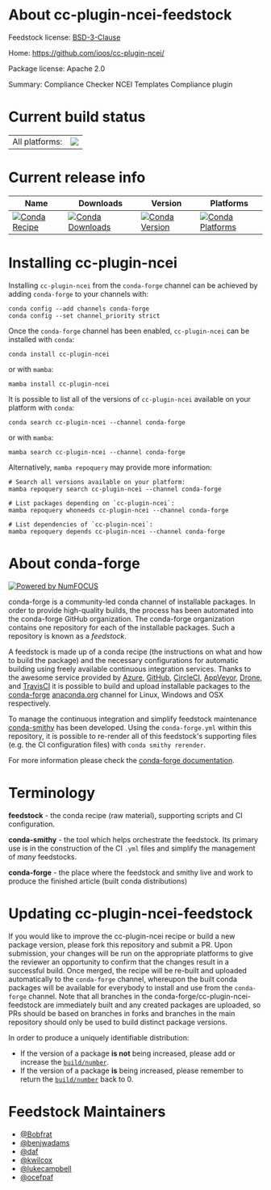 About cc-plugin-ncei-feedstock
==============================

Feedstock license: [BSD-3-Clause](https://github.com/conda-forge/cc-plugin-ncei-feedstock/blob/main/LICENSE.txt)

Home: https://github.com/ioos/cc-plugin-ncei/

Package license: Apache 2.0

Summary: Compliance Checker NCEI Templates Compliance plugin

Current build status
====================


<table><tr><td>All platforms:</td>
    <td>
      <a href="https://dev.azure.com/conda-forge/feedstock-builds/_build/latest?definitionId=3798&branchName=main">
        <img src="https://dev.azure.com/conda-forge/feedstock-builds/_apis/build/status/cc-plugin-ncei-feedstock?branchName=main">
      </a>
    </td>
  </tr>
</table>

Current release info
====================

| Name | Downloads | Version | Platforms |
| --- | --- | --- | --- |
| [![Conda Recipe](https://img.shields.io/badge/recipe-cc--plugin--ncei-green.svg)](https://anaconda.org/conda-forge/cc-plugin-ncei) | [![Conda Downloads](https://img.shields.io/conda/dn/conda-forge/cc-plugin-ncei.svg)](https://anaconda.org/conda-forge/cc-plugin-ncei) | [![Conda Version](https://img.shields.io/conda/vn/conda-forge/cc-plugin-ncei.svg)](https://anaconda.org/conda-forge/cc-plugin-ncei) | [![Conda Platforms](https://img.shields.io/conda/pn/conda-forge/cc-plugin-ncei.svg)](https://anaconda.org/conda-forge/cc-plugin-ncei) |

Installing cc-plugin-ncei
=========================

Installing `cc-plugin-ncei` from the `conda-forge` channel can be achieved by adding `conda-forge` to your channels with:

```
conda config --add channels conda-forge
conda config --set channel_priority strict
```

Once the `conda-forge` channel has been enabled, `cc-plugin-ncei` can be installed with `conda`:

```
conda install cc-plugin-ncei
```

or with `mamba`:

```
mamba install cc-plugin-ncei
```

It is possible to list all of the versions of `cc-plugin-ncei` available on your platform with `conda`:

```
conda search cc-plugin-ncei --channel conda-forge
```

or with `mamba`:

```
mamba search cc-plugin-ncei --channel conda-forge
```

Alternatively, `mamba repoquery` may provide more information:

```
# Search all versions available on your platform:
mamba repoquery search cc-plugin-ncei --channel conda-forge

# List packages depending on `cc-plugin-ncei`:
mamba repoquery whoneeds cc-plugin-ncei --channel conda-forge

# List dependencies of `cc-plugin-ncei`:
mamba repoquery depends cc-plugin-ncei --channel conda-forge
```


About conda-forge
=================

[![Powered by
NumFOCUS](https://img.shields.io/badge/powered%20by-NumFOCUS-orange.svg?style=flat&colorA=E1523D&colorB=007D8A)](https://numfocus.org)

conda-forge is a community-led conda channel of installable packages.
In order to provide high-quality builds, the process has been automated into the
conda-forge GitHub organization. The conda-forge organization contains one repository
for each of the installable packages. Such a repository is known as a *feedstock*.

A feedstock is made up of a conda recipe (the instructions on what and how to build
the package) and the necessary configurations for automatic building using freely
available continuous integration services. Thanks to the awesome service provided by
[Azure](https://azure.microsoft.com/en-us/services/devops/), [GitHub](https://github.com/),
[CircleCI](https://circleci.com/), [AppVeyor](https://www.appveyor.com/),
[Drone](https://cloud.drone.io/welcome), and [TravisCI](https://travis-ci.com/)
it is possible to build and upload installable packages to the
[conda-forge](https://anaconda.org/conda-forge) [anaconda.org](https://anaconda.org/)
channel for Linux, Windows and OSX respectively.

To manage the continuous integration and simplify feedstock maintenance
[conda-smithy](https://github.com/conda-forge/conda-smithy) has been developed.
Using the ``conda-forge.yml`` within this repository, it is possible to re-render all of
this feedstock's supporting files (e.g. the CI configuration files) with ``conda smithy rerender``.

For more information please check the [conda-forge documentation](https://conda-forge.org/docs/).

Terminology
===========

**feedstock** - the conda recipe (raw material), supporting scripts and CI configuration.

**conda-smithy** - the tool which helps orchestrate the feedstock.
                   Its primary use is in the construction of the CI ``.yml`` files
                   and simplify the management of *many* feedstocks.

**conda-forge** - the place where the feedstock and smithy live and work to
                  produce the finished article (built conda distributions)


Updating cc-plugin-ncei-feedstock
=================================

If you would like to improve the cc-plugin-ncei recipe or build a new
package version, please fork this repository and submit a PR. Upon submission,
your changes will be run on the appropriate platforms to give the reviewer an
opportunity to confirm that the changes result in a successful build. Once
merged, the recipe will be re-built and uploaded automatically to the
`conda-forge` channel, whereupon the built conda packages will be available for
everybody to install and use from the `conda-forge` channel.
Note that all branches in the conda-forge/cc-plugin-ncei-feedstock are
immediately built and any created packages are uploaded, so PRs should be based
on branches in forks and branches in the main repository should only be used to
build distinct package versions.

In order to produce a uniquely identifiable distribution:
 * If the version of a package **is not** being increased, please add or increase
   the [``build/number``](https://docs.conda.io/projects/conda-build/en/latest/resources/define-metadata.html#build-number-and-string).
 * If the version of a package **is** being increased, please remember to return
   the [``build/number``](https://docs.conda.io/projects/conda-build/en/latest/resources/define-metadata.html#build-number-and-string)
   back to 0.

Feedstock Maintainers
=====================

* [@Bobfrat](https://github.com/Bobfrat/)
* [@benjwadams](https://github.com/benjwadams/)
* [@daf](https://github.com/daf/)
* [@kwilcox](https://github.com/kwilcox/)
* [@lukecampbell](https://github.com/lukecampbell/)
* [@ocefpaf](https://github.com/ocefpaf/)

